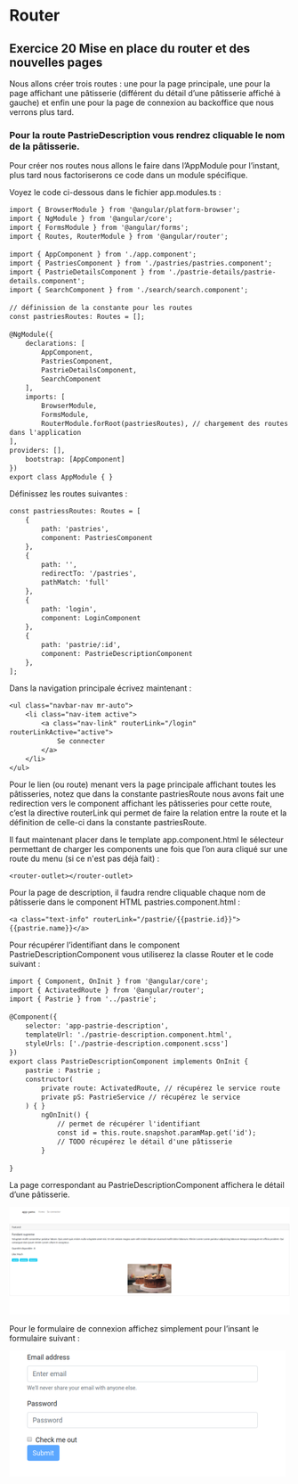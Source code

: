 # Router

## Exercice 20 Mise en place du router et des nouvelles pages

Nous allons créer trois routes : une pour la page principale, une pour la page
affichant une pâtisserie (différent du détail d’une pâtisserie affiché à gauche) et enfin
une pour la page de connexion au backoffice que nous verrons plus tard.

### Pour la route PastrieDescription vous rendrez cliquable le nom de la pâtisserie.

Pour créer nos routes nous allons le faire dans l’AppModule pour l’instant, plus
tard nous factoriserons ce code dans un module spécifique.

Voyez le code ci-dessous dans le fichier app.modules.ts :

```angularjs
import { BrowserModule } from '@angular/platform-browser';
import { NgModule } from '@angular/core';
import { FormsModule } from '@angular/forms';
import { Routes, RouterModule } from '@angular/router';

import { AppComponent } from './app.component';
import { PastriesComponent } from './pastries/pastries.component';
import { PastrieDetailsComponent } from './pastrie-details/pastrie-details.component';
import { SearchComponent } from './search/search.component';

// définission de la constante pour les routes
const pastriesRoutes: Routes = [];

@NgModule({
    declarations: [
        AppComponent,
        PastriesComponent,
        PastrieDetailsComponent,
        SearchComponent
    ],
    imports: [
        BrowserModule,
        FormsModule,
        RouterModule.forRoot(pastriesRoutes), // chargement des routes dans l'application
],
providers: [],
    bootstrap: [AppComponent]
})
export class AppModule { }
```

Définissez les routes suivantes :

```angularjs
const pastriessRoutes: Routes = [
    {
        path: 'pastries',
        component: PastriesComponent
    },
    {
        path: '',
        redirectTo: '/pastries',
        pathMatch: 'full'
    },
    {
        path: 'login',
        component: LoginComponent
    },
    {
        path: 'pastrie/:id',
        component: PastrieDescriptionComponent
    },
];
```

Dans la navigation principale écrivez maintenant :

```angular2html
<ul class="navbar-nav mr-auto">
    <li class="nav-item active">
        <a class="nav-link" routerLink="/login" routerLinkActive="active">
            Se connecter
        </a>
    </li>
</ul>
```

Pour le lien (ou route) menant vers la page principale affichant toutes les pâtisseries,
notez que dans la constante pastriesRoute nous avons fait une redirection vers le
component affichant les pâtisseries pour cette route, c’est la directive routerLink
qui permet de faire la relation entre la route et la définition de celle-ci dans la
constante pastriesRoute.

Il faut maintenant placer dans le template app.component.html le sélecteur
permettant de charger les components une fois que l’on aura cliqué sur une route
du menu (si ce n'est pas déjà fait) :

```angular2html
<router-outlet></router-outlet>
```

Pour la page de description, il faudra rendre cliquable chaque nom de pâtisserie dans le
component HTML pastries.component.html :

```angular2html
<a class="text-info" routerLink="/pastrie/{{pastrie.id}}">{{pastrie.name}}</a>
```

Pour récupérer l’identifiant dans le component PastrieDescriptionComponent
vous utiliserez la classe Router et le code suivant :

```angularjs
import { Component, OnInit } from '@angular/core';
import { ActivatedRoute } from '@angular/router';
import { Pastrie } from '../pastrie';

@Component({
    selector: 'app-pastrie-description',
    templateUrl: './pastrie-description.component.html',
    styleUrls: ['./pastrie-description.component.scss']
})
export class PastrieDescriptionComponent implements OnInit {
    pastrie : Pastrie ;
    constructor(
        private route: ActivatedRoute, // récupérez le service route
        private pS: PastrieService // récupérez le service
    ) { }
        ngOnInit() {
            // permet de récupérer l'identifiant
            const id = this.route.snapshot.paramMap.get('id');
            // TODO récupérez le détail d'une pâtisserie
        }

}
```

La page correspondant au PastrieDescriptionComponent affichera le détail d’une pâtisserie.

![](../../images/pastrie_detail.png)

Pour le formulaire de connexion affichez simplement pour l’insant le formulaire
suivant :

![](../../images/connection_form.png)